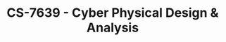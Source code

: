 ---
layout: course
title: CS-7639 - Cyber Physical Design & Analysis
aliases: CPDA
course_id: CS-7639
permalink: /CS-7639/
avg_difficulty: 3.16
avg_rating: 3.00
avg_workload: 12.12
course_number: 7639
---